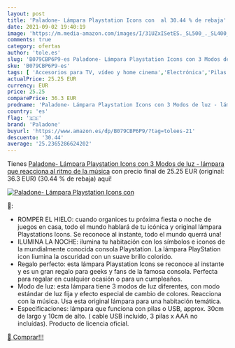 ```yaml
---
layout: post
title: 'Paladone- Lámpara Playstation Icons con  al 30.44 % de rebaja'
date: 2021-09-02 19:40:19
image: 'https://m.media-amazon.com/images/I/31UZxISetES._SL500_._SL400_.jpg'
comments: true
category: ofertas
author: 'tole.es'
slug: 'B079CBP6P9-es Paladone- Lámpara Playstation Icons con 3 Modos de luz -...'
sku: 'B079CBP6P9-es'
tags: [ 'Accesorios para TV, vídeo y home cinema','Electrónica','Pilas','Pilas y cargadores','TV, vídeo y home cinema','paladone','playstation', ]
actualPrice: 25.25 EUR
currency: EUR
price: 25.25
comparePrice: 36.3 EUR
prodname: 'Paladone- Lámpara Playstation Icons con 3 Modos de luz - lámpara que reacciona al ritmo de la música'
country: 'es'
flag: '🇪🇸'
brand: 'Paladone'
buyurl: 'https://www.amazon.es/dp/B079CBP6P9/?tag=tolees-21'
descuento: '30.44'
average: '25.2365286624202'
---
```


Tienes [Paladone- Lámpara Playstation Icons con 3 Modos de luz - lámpara que reacciona al ritmo de la música](https://www.amazon.es/dp/B079CBP6P9/?tag=tolees-21) con precio final de  25.25 EUR (original: 36.3 EUR) (30.44 %  de rebaja) aqui!

[![Paladone- Lámpara Playstation Icons con ](https://m.media-amazon.com/images/I/31UZxISetES._SL500_._SL400_.jpg)](https://www.amazon.es/dp/B079CBP6P9/?tag=tolees-21)

🔎:

- ROMPER EL HIELO: cuando organices tu próxima fiesta o noche de juegos en casa, todo el mundo hablará de tu icónica y original lámpara Playstations Icons. Se reconoce al instante, todo el mundo querrá una!
- ILUMINA LA NOCHE: ilumina tu habitación con los símbolos e iconos de la mundialmente conocida consola Playstation. La lámpara PlayStation icon liumina la oscuridad con un suave brillo colorido.
- Regalo perfecto: esta lámpara Playstation Icons se reconoce al instante y es un gran regalo para geeks y fans de la famosa consola. Perfecta para regalar en cualquier ocasión o para un cumpleaños.
- Modo de luz: esta lámpara tiene 3 modos de luz diferentes, con modo estándar de luz fija y efecto especial de cambio de colores. Reacciona con la música. Usa esta original lámpara para una habitación temática.
- Especificaciones: lámpara que funciona con pilas o USB, approx. 30cm de largo y 10cm de alto. ( cable USB incluído, 3 pilas x AAA no incluídas). Producto de licencia oficial.

[🛒 Comprar!!!](https://www.amazon.es/dp/B079CBP6P9/?tag=tolees-21)
